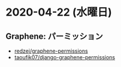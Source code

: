 # 2020-04-22 (水曜日)

## Graphene: パーミッション

- [redzej/graphene-permissions](https://github.com/redzej/graphene-permissions)
- [taoufik07/django-graphene-permissions](https://github.com/taoufik07/django-graphene-permissions)

